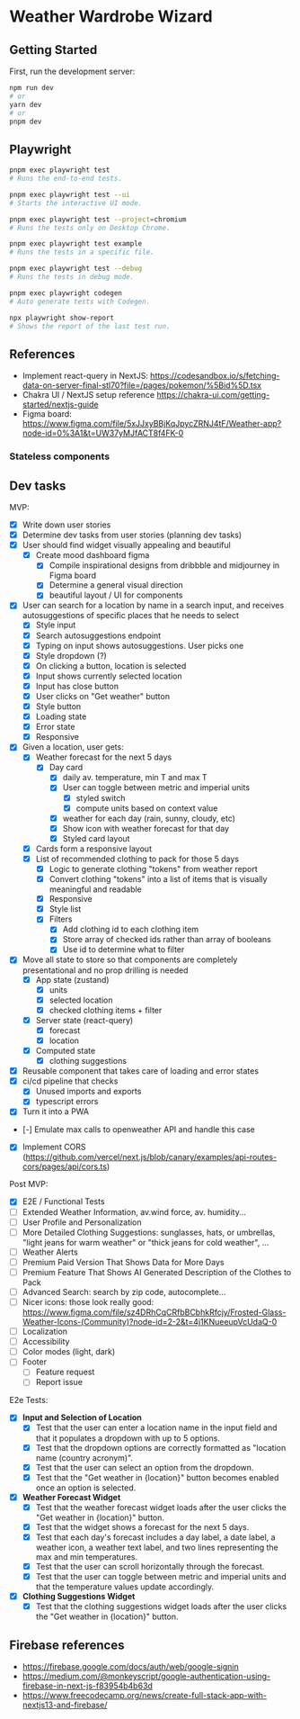 # Weather Wardrobe Wizard

## Getting Started

First, run the development server:

```bash
npm run dev
# or
yarn dev
# or
pnpm dev
```

## Playwright

```sh
pnpm exec playwright test
# Runs the end-to-end tests.

pnpm exec playwright test --ui
# Starts the interactive UI mode.

pnpm exec playwright test --project=chromium
# Runs the tests only on Desktop Chrome.

pnpm exec playwright test example
# Runs the tests in a specific file.

pnpm exec playwright test --debug
# Runs the tests in debug mode.

pnpm exec playwright codegen
# Auto generate tests with Codegen.

npx playwright show-report
# Shows the report of the last test run.
```

## References

- Implement react-query in NextJS: https://codesandbox.io/s/fetching-data-on-server-final-stl70?file=/pages/pokemon/%5Bid%5D.tsx
- Chakra UI / NextJS setup reference https://chakra-ui.com/getting-started/nextjs-guide
- Figma board: https://www.figma.com/file/5xJJxyBBjKqJpycZRNJ4tF/Weather-app?node-id=0%3A1&t=UW37yMJfACT8f4FK-0

### Stateless components

## Dev tasks

MVP:

- [x] Write down user stories
- [x] Determine dev tasks from user stories (planning dev tasks)
- [x] User should find widget visually appealing and beautiful
  - [x] Create mood dashboard figma
    - [x] Compile inspirational designs from dribbble and midjourney in Figma board
    - [x] Determine a general visual direction
    - [x] beautiful layout / UI for components
- [x] User can search for a location by name in a search input, and receives autosuggestions of specific places that he needs to select
  - [x] Style input
  - [x] Search autosuggestions endpoint
  - [x] Typing on input shows autosuggestions. User picks one
  - [x] Style dropdown (?)
  - [x] On clicking a button, location is selected
  - [x] Input shows currently selected location
  - [x] Input has close button
  - [x] User clicks on "Get weather" button
  - [x] Style button
  - [x] Loading state
  - [x] Error state
  - [x] Responsive
- [x] Given a location, user gets:
  - [x] Weather forecast for the next 5 days
    - [x] Day card
      - [x] daily av. temperature, min T and max T
      - [x] User can toggle between metric and imperial units
        - [x] styled switch
        - [x] compute units based on context value
      - [x] weather for each day (rain, sunny, cloudy, etc)
      - [x] Show icon with weather forecast for that day
      - [x] Styled card layout
  - [x] Cards form a responsive layout
  - [x] List of recommended clothing to pack for those 5 days
    - [x] Logic to generate clothing "tokens" from weather report
    - [x] Convert clothing "tokens" into a list of items that is visually meaningful and readable
    - [x] Responsive
    - [x] Style list
    - [x] Filters
      - [x] Add clothing id to each clothing item
      - [x] Store array of checked ids rather than array of booleans
      - [x] Use id to determine what to filter
- [x] Move all state to store so that components are completely presentational and no prop drilling is needed
  - [x] App state (zustand)
    - [x] units
    - [x] selected location
    - [x] checked clothing items + filter
  - [x] Server state (react-query)
    - [x] forecast
    - [x] location
  - [x] Computed state
    - [x] clothing suggestions
- [x] Reusable component that takes care of loading and error states
- [x] ci/cd pipeline that checks
  - [x] Unused imports and exports
  - [x] typescript errors
- [x] Turn it into a PWA
- [-] Emulate max calls to openweather API and handle this case
- [x] Implement CORS (https://github.com/vercel/next.js/blob/canary/examples/api-routes-cors/pages/api/cors.ts)

<!-- test pipeline -->

Post MVP:

- [x] E2E / Functional Tests
- [ ] Extended Weather Information, av.wind force, av. humidity...
- [ ] User Profile and Personalization
- [ ] More Detailed Clothing Suggestions: sunglasses, hats, or umbrellas, "light jeans for warm weather" or "thick jeans for cold weather", ...
- [ ] Weather Alerts
- [ ] Premium Paid Version That Shows Data for More Days
- [ ] Premium Feature That Shows AI Generated Description of the Clothes to Pack
- [ ] Advanced Search: search by zip code, autocomplete...
- [ ] Nicer icons: those look really good: https://www.figma.com/file/sz4DRhCqCRfbBCbhkRfcjy/Frosted-Glass-Weather-Icons-(Community)?node-id=2-2&t=4j1KNueeupVcUdaQ-0
- [ ] Localization
- [ ] Accessibility
- [ ] Color modes (light, dark)
- [ ] Footer
  - [ ] Feature request
  - [ ] Report issue

E2e Tests:

- [x] **Input and Selection of Location**
  - [x] Test that the user can enter a location name in the input field and that it populates a dropdown with up to 5 options.
  - [x] Test that the dropdown options are correctly formatted as "location name (country acronym)".
  - [x] Test that the user can select an option from the dropdown.
  - [x] Test that the "Get weather in {location}" button becomes enabled once an option is selected.
- [x] **Weather Forecast Widget**
  - [x] Test that the weather forecast widget loads after the user clicks the "Get weather in {location}" button.
  - [x] Test that the widget shows a forecast for the next 5 days.
  - [x] Test that each day's forecast includes a day label, a date label, a weather icon, a weather text label, and two lines representing the max and min temperatures.
  - [x] Test that the user can scroll horizontally through the forecast.
  - [x] Test that the user can toggle between metric and imperial units and that the temperature values update accordingly.
- [x] **Clothing Suggestions Widget**
  - [x] Test that the clothing suggestions widget loads after the user clicks the "Get weather in {location}" button.

## Firebase references

- https://firebase.google.com/docs/auth/web/google-signin
- https://medium.com/@monkeyscript/google-authentication-using-firebase-in-next-js-f83954b4b63d
- https://www.freecodecamp.org/news/create-full-stack-app-with-nextjs13-and-firebase/